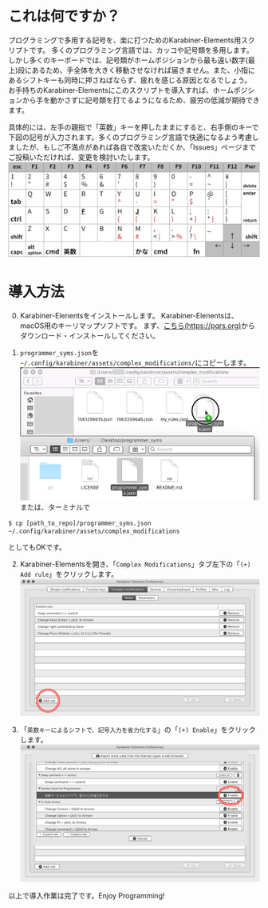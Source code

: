 # これは何ですか？
プログラミングで多用する記号を、楽に打つためのKarabiner-Elements用スクリプトです。
多くのプログラミング言語では、カッコや記号類を多用します。しかし多くのキーボードでは、記号類がホームポジションから最も遠い数字(最上)段にあるため、手全体を大きく移動させなければ届きません。また、小指にあるシフトキーも同時に押さねばならず、疲れを感じる原因となるでしょう。
お手持ちのKarabiner-Elementsにこのスクリプトを導入すれば、ホームポジションから手を動かさずに記号類を打てるようになるため、疲労の低減が期待できます。

具体的には、左手の親指で「英数」キーを押したままにすると、右手側のキーで下図の記号が入力されます。多くのプログラミング言語で快適になるよう考慮しましたが、もしご不満点があれば各自で改変いただくか、「Issues」ページまでご投稿いただければ、変更を検討いたします。
![Shifted layout](https://raw.githubusercontent.com/S-zebra/karabiner-eisuu-sym/master/readme-images/shift.png)

# 導入方法

0. Karabiner-Elenentsをインストールします。
Karabiner-Elenentsは、macOS用のキーリマップソフトです。
まず、[こちら(https://pqrs.org)](https://pqrs.org/osx/karabiner/)からダウンロード・インストールしてください。

1. `programmer_syms.json`を`~/.config/karabiner/assets/complex_modifications/`にコピーします。
![Copy to Karabiner settings](https://raw.githubusercontent.com/S-zebra/karabiner-eisuu-sym/master/readme-images/copy.png)
または、ターミナルで
```
$ cp [path_to_repo]/programmer_syms.json ~/.config/karabiner/assets/complex_modifications
```
としてもOKです。

2. Karabiner-Elementsを開き、「`Complex Modifications`」タブ左下の「`(+) Add rule`」をクリックします。
![Karabiner 1](https://raw.githubusercontent.com/S-zebra/karabiner-eisuu-sym/master/readme-images/kara1.png)

3. 「`英数キーによるシフトで、記号入力を省力化する`」の「`(+) Enable`」をクリックします。
![Karabiner 2](https://raw.githubusercontent.com/S-zebra/karabiner-eisuu-sym/master/readme-images/kara2.png)

以上で導入作業は完了です。Enjoy Programming!